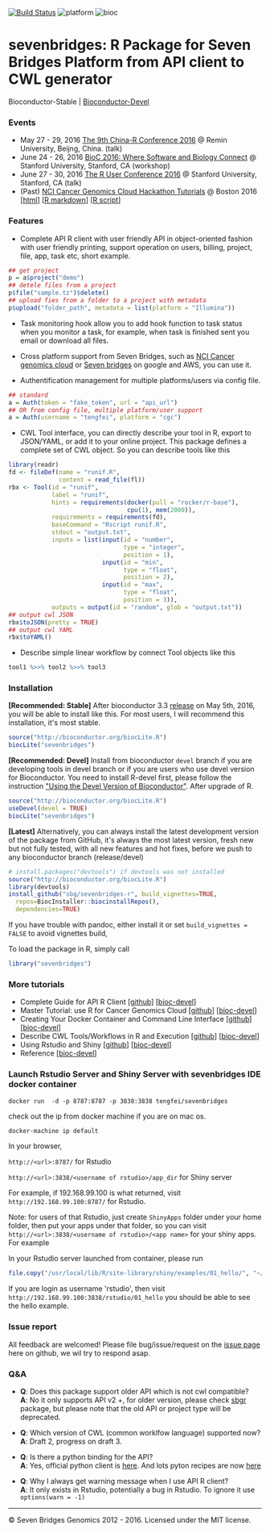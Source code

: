 [![Build Status](https://travis-ci.org/sbg/sevenbridges-r.svg?branch=master)](https://travis-ci.org/sbg/sevenbridges-r)
![platform](http://www.bioconductor.org/shields/availability/devel/sevenbridges.svg)
![bioc](http://www.bioconductor.org/shields/years-in-bioc/sevenbridges.svg)


# sevenbridges: R Package for Seven Bridges Platform from API client to CWL generator 

Bioconductor-Stable |  [Bioconductor-Devel](http://bioconductor.org/packages/3.3/bioc/html/sevenbridges.html) 

### Events

- May 27 - 29, 2016 [The 9th China-R Conference 2016](http://china-r.org/bj2016/index.html) @ Remin University, Beijng, China. (talk)
- June 24 - 26, 2016 [BioC 2016: Where Software and Biology Connect](http://bioconductor.org/help/course-materials/2016/BioC2016/) @ Stanford University, Stanford, CA (workshop)
- June 27 - 30, 2016 [The R User Conference 2016](http://user2016.org/) @ Stanford University, Stanford, CA (talk)
- (Past) [NCI Cancer Genomics Cloud Hackathon Tutorials](http://www.cancergenomicscloud.org/hacking-cancer/) @ Boston 2016
[[html](http://www.tengfei.name/sevenbridges/vignettes/bioc-workflow.html)] 
[[R markdown](http://www.tengfei.name/sevenbridges/vignettes/bioc-workflow.Rmd)] 
[[R script](http://www.tengfei.name/sevenbridges/vignettes/bioc-workflow.R)]

### Features

- Complete API R client with user friendly API in object-oriented fashion with user friendly printing, support operation on users, billing, project, file, app, task etc, short example.

```r
## get project
p = a$project("demo")
## detele files from a project
p$file("sample.tz")$delete()
## upload fies from a folder to a project with metadata
p$upload("folder_path", metadata = list(platform = "Illumina"))
```

- Task monitoring hook allow you to add hook function to task status when you monitor a task, for example, when task is finished sent you email or download all files.

- Cross platform support from Seven
  Bridges, such as [NCI Cancer genomics cloud](http://www.cancergenomicscloud.org/) or [Seven bridges](https://www.sbgenomics.com/) on google and
  AWS, you can use it.

- Authentification management for multiple platforms/users via config file.

```r
## standard 
a = Auth(token = "fake_token", url = "api_url")
## OR from config file, multiple platform/user support
a = Auth(username = "tengfei", platform = "cgc")
```

- CWL Tool interface, you can directly describe your tool in R, export to JSON/YAML, or add it to your online project. This package defines a complete set
of CWL object. So you can describe tools like this

```r
library(readr)
fd <- fileDef(name = "runif.R",
              content = read_file(fl))
rbx <- Tool(id = "runif", 
            label = "runif",
            hints = requirements(docker(pull = "rocker/r-base"), 
                                 cpu(1), mem(2000)),
            requirements = requirements(fd),
            baseCommand = "Rscript runif.R",
            stdout = "output.txt",
            inputs = list(input(id = "number",
                                type = "integer",
                                position = 1),
                          input(id = "min",
                                type = "float",
                                position = 2),
                          input(id = "max",
                                type = "float",
                                position = 3)),
            outputs = output(id = "random", glob = "output.txt")) 
## output cwl JSON            
rbx$toJSON(pretty = TRUE) 
## output cwl YAML
rbx$toYAML()
```

- Describe simple linear workflow by connect Tool objects like this

```r
tool1 %>>% tool2 %>>% tool3
```


### Installation

__[Recommended: Stable]__ After bioconductor 3.3 [release](http://bioconductor.org/developers/release-schedule/) on May 5th, 2016, you will be able to install like this. For most users, I will recommend this installation, it's most stable. 

```r
source("http://bioconductor.org/biocLite.R")
biocLite("sevenbridges")
```

__[Recommended: Devel]__ Install from bioconductor `devel` branch if you are developing tools in devel branch or if you are users who use devel version for Bioconductor. You need to install R-devel first, please follow the instruction ["Using the Devel Version of Bioconductor"](http://bioconductor.org/developers/how-to/useDevel/). After upgrade of R. 

```r
source("http://bioconductor.org/biocLite.R")
useDevel(devel = TRUE)
biocLite("sevenbridges")
```

__[Latest]__ Alternatively, you can always install the latest development version of the package from GitHub, it's always the most latest 
version, fresh new but not fully tested,  with all new features and hot fixes, before we push to any bioconductor branch (release/devel) 

```r
# install.packages("devtools") if devtools was not installed
source("http://bioconductor.org/biocLite.R")
library(devtools)
install_github("sbg/sevenbridges-r", build_vignettes=TRUE, 
  repos=BiocInstaller::biocinstallRepos(),
  dependencies=TRUE)
```

If you have trouble with pandoc, either install it or set `build_vignettes = FALSE` to avoid vignettes build, 

To load the package in R, simply call

```r
library("sevenbridges")
```

### More tutorials 

- Complete Guide for API R Client
[[github](http://www.tengfei.name/sevenbridges/vignettes/api.html)]
[[bioc-devel](http://www.bioconductor.org/packages/3.3/bioc/vignettes/sevenbridges/inst/doc/api.html)]
- Master Tutorial: use R for Cancer Genomics Cloud
[[github](http://www.tengfei.name/sevenbridges/vignettes/bioc-workflow.html)]
[[bioc-devel](http://www.bioconductor.org/packages/3.3/bioc/vignettes/sevenbridges/inst/doc/bioc-workflow.html)]
- Creating Your Docker Container and Command Line Interface
[[github](http://www.tengfei.name/sevenbridges/vignettes/docker.html)]
[[bioc-devel](http://www.bioconductor.org/packages/3.3/bioc/vignettes/sevenbridges/inst/doc/docker.html)]
- Describe CWL Tools/Workflows in R and Execution
[[github](http://www.tengfei.name/sevenbridges/vignettes/apps.html)]
[[bioc-devel](http://www.bioconductor.org/packages/3.3/bioc/vignettes/sevenbridges/inst/doc/apps.html)]
- Using Rstudio and Shiny
[[github](http://www.tengfei.name/sevenbridges/vignettes/rstudio.html)]
[[bioc-devel](http://www.bioconductor.org/packages/3.3/bioc/vignettes/sevenbridges/inst/doc/rstudio.html)]
- Reference [[bioc-devel](http://www.bioconductor.org/packages/3.3/bioc/manuals/sevenbridges/man/sevenbridges.pdf)]

### Launch Rstudio Server and Shiny Server with sevenbridges IDE docker container

```shell
docker run  -d -p 8787:8787 -p 3838:3838 tengfei/sevenbridges
```

check out the ip from docker machine if you are on mac os.

```bash
docker-machine ip default
```

In your browser, 

`http://<url>:8787/` for Rstudio

`http://<url>:3838/<username of rstudio>/app_dir` for Shiny server

For example, if 192.168.99.100 is what returned, visit `http://192.168.99.100:8787/` for Rstudio.

Note: for users of that Rstudio, just create `ShinyApps` folder under
your home folder, then put your apps under that folder, so you can
visit `http://<url>:3838/<username of rstudio>/<app name>` for your
shiny apps. For example 

In your Rstudio server launched from container, please run

```r
file.copy("/usr/local/lib/R/site-library/shiny/examples/01_hello/", "~/ShinyApps/", recursive = TRUE)
```

If you are login as username 'rstudio', then visit  `http://192.168.99.100:3838/rstudio/01_hello` you should be
able to see the hello example.





### Issue report

All feedback are welcomed! Please file bug/issue/request on the [issue page](https://github.com/sbg/sevenbridges-r/issues) here on github, we wil 
try to respond asap.

### Q&A

- __Q__: Does this package support older API which is not cwl compatible?<br />
  __A__: No it only supports API v2 +, for older version, please check [sbgr](https://github.com/road2stat/sbgr) package, but 
please note that the old API or project type will be deprecated. 

- __Q__: Which version of CWL (common worklfow language) supported now? <br />
  __A__: Draft 2, progress on draft 3.
  
- __Q__: Is there a python binding for the API? <br />
  __A__: Yes, official python client is [here](https://github.com/sbg/sevenbridges-python). And lots pyton recipes are now [here](https://github.com/sbg/okAPI)
  
- __Q__: Why I always get warning message when I use API R client?<br />
  __A__: It only exists in Rstudio, potentially a bug in Rstudio. To ignore it use `options(warn = -1)`


<hr>

© Seven Bridges Genomics 2012 - 2016. Licensed under the MIT license.

